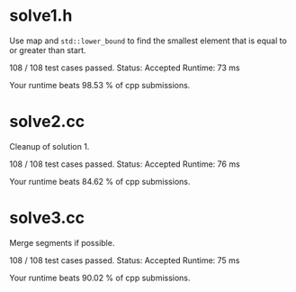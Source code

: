 # solve1.h

Use map and `std::lower_bound` to find the smallest element that is equal to or greater than start.

108 / 108 test cases passed.
Status: Accepted
Runtime: 73 ms

Your runtime beats 98.53 % of cpp submissions.

# solve2.cc 

Cleanup of solution  1.

108 / 108 test cases passed.
Status: Accepted
Runtime: 76 ms

Your runtime beats 84.62 % of cpp submissions.

# solve3.cc

Merge segments if possible.

108 / 108 test cases passed.
Status: Accepted
Runtime: 75 ms

Your runtime beats 90.02 % of cpp submissions.

